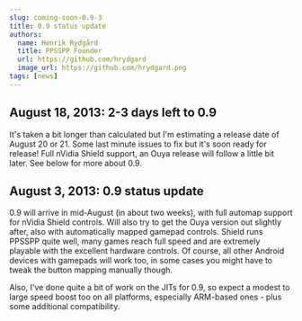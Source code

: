 ```yaml
---
slug: coming-soon-0.9-3
title: 0.9 status update
authors:
  name: Henrik Rydgård
  title: PPSSPP Founder
  url: https://github.com/hrydgard
  image_url: https://github.com/hrydgard.png
tags: [news]
---
```


## August 18, 2013: 2-3 days left to 0.9

It's taken a bit longer than calculated but I'm estimating a release date of August 20 or 21. Some last minute issues to fix but it's soon ready for release! Full nVidia Shield support, an Ouya release will follow a little bit later. See below for more about 0.9.

## August 3, 2013: 0.9 status update

0.9 will arrive in mid-August (in about two weeks), with full automap support for nVidia Shield controls. Will also try to get the Ouya version out slightly after, also with automatically mapped gamepad controls. Shield runs PPSSPP quite well, many games reach full speed and are extremely playable with the excellent hardware controls. Of course, all other Android devices with gamepads will work too, in some cases you might have to tweak the button mapping manually though.

Also, I've done quite a bit of work on the JITs for 0.9, so expect a modest to large speed boost too on all platforms, especially ARM-based ones - plus some additional compatibility.
